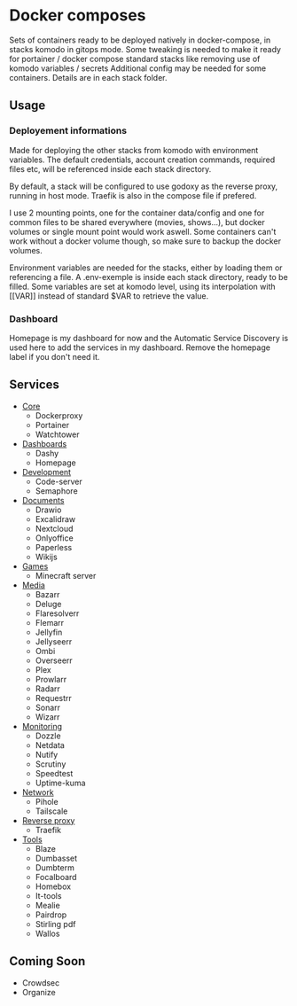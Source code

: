 # Docker composes

Sets of containers ready to be deployed natively in docker-compose, in stacks komodo in gitops mode.
Some tweaking is needed to make it ready for portainer / docker compose standard stacks like removing use of komodo variables / secrets
Additional config may be needed for some containers. Details are in each stack folder.

## Usage

### Deployement informations

Made for deploying the other stacks from komodo with environment variables.
The default credentials, account creation commands, required files etc, will be referenced inside each stack directory.

By default, a stack will be configured to use godoxy as the reverse proxy, running in host mode. Traefik is also in the compose file if prefered.

I use 2 mounting points, one for the container data/config and one for common files to be shared everywhere (movies, shows...), but docker volumes or single mount point would work aswell. Some containers can't work without a docker volume though, so make sure to backup the docker volumes.

Environment variables are needed for the stacks, either by loading them or referencing a file. A .env-exemple is inside each stack directory, ready to be filled. Some variables are set at komodo level, using its interpolation with [[VAR]] instead of standard $VAR to retrieve the value.  

### Dashboard

Homepage is my dashboard for now and the Automatic Service Discovery is used here to add the services in my dashboard. Remove the homepage label if you don't need it.

## Services

- [Core](Core)
  - Dockerproxy
  - Portainer
  - Watchtower
- [Dashboards](Dashboard)
  - Dashy  
  - Homepage
- [Development](Development)
  - Code-server
  - Semaphore
- [Documents](Documents)
  - Drawio
  - Excalidraw
  - Nextcloud
  - Onlyoffice
  - Paperless
  - Wikijs
- [Games](Games)
  - Minecraft server
- [Media](Media)
  - Bazarr
  - Deluge
  - Flaresolverr
  - Flemarr
  - Jellyfin
  - Jellyseerr
  - Ombi
  - Overseerr
  - Plex
  - Prowlarr
  - Radarr
  - Requestrr
  - Sonarr
  - Wizarr
- [Monitoring](Monitoring)
  - Dozzle
  - Netdata
  - Nutify
  - Scrutiny
  - Speedtest
  - Uptime-kuma
- [Network](Network)
  - Pihole
  - Tailscale
- [Reverse proxy](ReverseProxy)
  - Traefik
- [Tools](Tools)
  - Blaze
  - Dumbasset
  - Dumbterm
  - Focalboard
  - Homebox
  - It-tools
  - Mealie
  - Pairdrop
  - Stirling pdf
  - Wallos

## Coming Soon

- Crowdsec
- Organize
